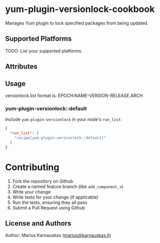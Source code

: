 # yum-plugin-versionlock-cookbook

Manages Yum plugin to lock specified packages from being updated.

## Supported Platforms

TODO: List your supported platforms.

## Attributes

## Usage

versionlock.list format is:
EPOCH:NAME-VERSION-RELEASE.ARCH

### yum-plugin-versionlock::default

Include `yum-plugin-versionlock` in your node's `run_list`:

```json
{
  "run_list": [
    "recipe[yum-plugin-versionlock::default]"
  ]
}
```

# Contributing

1. Fork the repository on Github
2. Create a named feature branch (like `add_component_x`)
3. Write your change
4. Write tests for your change (if applicable)
5. Run the tests, ensuring they all pass
6. Submit a Pull Request using Github

## License and Authors

Author: Marius Karnauskas (<marius@karnauskas.lt>)
